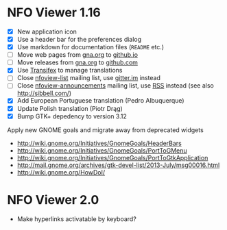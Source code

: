 NFO Viewer 1.16
===============

 * [X] New application icon
 * [X] Use a header bar for the preferences dialog
 * [X] Use markdown for documentation files (`README` etc.)
 * [ ] Move web pages from [gna.org][1.16a] to [github.io][1.16b]
 * [ ] Move releases from [gna.org][1.16c] to [github.com][1.16d]
 * [X] Use [Transifex][1.16e] to manage translations
 * [ ] Close [nfoview-list][1.16f] mailing list, use
       [gitter.im][1.16g] instead
 * [ ] Close [nfoview-announcements][1.16h] mailing list, use
       [RSS][1.16i] instead (see also <http://sibbell.com/>)
 * [X] Add European Portuguese translation (Pedro Albuquerque)
 * [X] Update Polish translation (Piotr Drąg)
 * [X] Bump GTK+ depedency to version 3.12

Apply new GNOME goals and migrate away from deprecated widgets

 * <http://wiki.gnome.org/Initiatives/GnomeGoals/HeaderBars>
 * <http://wiki.gnome.org/Initiatives/GnomeGoals/PortToGMenu>
 * <http://wiki.gnome.org/Initiatives/GnomeGoals/PortToGtkApplication>
 * <http://mail.gnome.org/archives/gtk-devel-list/2013-July/msg00016.html>
 * <http://wiki.gnome.org/HowDoI/>

 [1.16a]: http://home.gna.org/nfoview/
 [1.16b]: http://otsaloma.github.io/nfoview
 [1.16c]: http://download.gna.org/nfoview/
 [1.16d]: http://github.com/otsaloma/nfoview/releases
 [1.16e]: http://www.transifex.com/projects/p/nfoview/
 [1.16f]: http://mail.gna.org/listinfo/nfoview-list/
 [1.16g]: http://gitter.im/otsaloma/nfoview
 [1.16h]: http://mail.gna.org/listinfo/nfoview-announcements/
 [1.16i]: http://github.com/otsaloma/nfoview/releases.atom

NFO Viewer 2.0
==============

 * Make hyperlinks activatable by keyboard?
